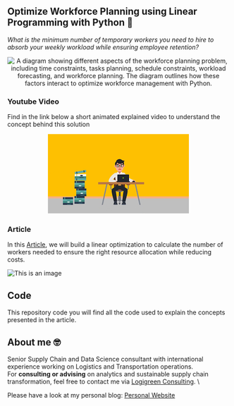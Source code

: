 ## Optimize Workforce Planning using Linear Programming with Python 👷
*What is the minimum number of temporary workers you need to hire to absorb your weekly workload while ensuring employee retention?*


<p align="center">
  <img alt="A diagram showing different aspects of the workforce planning problem, including time constraints, tasks planning, schedule constraints, workload forecasting, and workforce planning. The diagram outlines how these factors interact to optimize workforce management with Python."
    align="center" src="https://miro.medium.com/max/1280/1*QFF8CB7ARYVenba7Jm-jWg.png">
</p>

### Youtube Video
Find in the link below a short animated explained video to understand the concept behind this solution
<div align="center">
  <a href="https://www.youtube.com/watch?v=OdLeRR4rvt0"><img src="https://github.com/samirsaci/workforce-planning/blob/main/thumbnail.webp" alt="Explainer Video Link"></a>
</div>

### Article
In this [Article](https://medium.com/towards-data-science/optimize-workforce-planning-using-linear-programming-with-python-47a0b5f89a6f), we will build a linear optimization to 
calculate the number of workers needed to ensure the right resource allocation while reducing costs.

![This is an image](https://miro.medium.com/max/570/1*q5QLkE49X7RIy5CZx_yCtw.png)

## Code
This repository code you will find all the code used to explain the concepts presented in the article.

## About me 🤓
Senior Supply Chain and Data Science consultant with international experience working on Logistics and Transportation operations. \
For **consulting or advising** on analytics and sustainable supply chain transformation, feel free to contact me via [Logigreen Consulting](https://www.logi-green.com/). \

Please have a look at my personal blog: [Personal Website](https://samirsaci.com)
